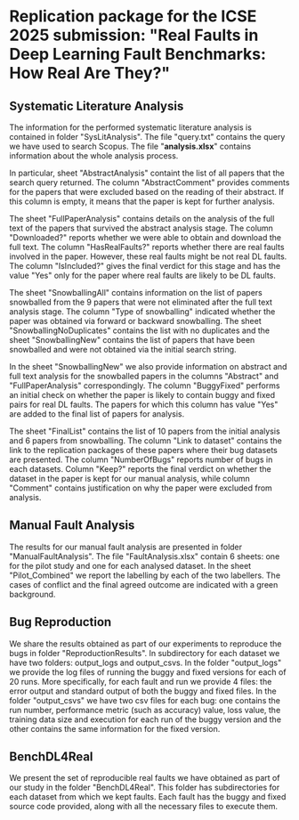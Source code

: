 # **Replication package for the ICSE 2025 submission: "Real Faults in Deep Learning Fault Benchmarks: How Real Are They?"**

## Systematic Literature Analysis

The information for the performed systematic literature analysis is contained in folder "SysLitAnalysis". The file "query.txt" contains the query we have used to search Scopus. The file "**analysis.xlsx**" contains information about the whole analysis process. 

In particular, sheet "AbstractAnalysis" containt the list of all papers that the search query returned. The column "AbstractComment" provides comments for the papers that were excluded based on the reading of their abstract. If this column is empty, it means that the paper is kept for further analysis.

The sheet "FullPaperAnalysis" contains details on the analysis of the full text of the papers that survived the abstract analysis stage. The column "Downloaded?" reports whether we were able to obtain and download the full text. The column "HasRealFaults?" reports whether there are real faults involved in the paper. However, these real faults might be not real DL faults. The column "IsIncluded?" gives the final verdict for this stage and has the value "Yes" only for the paper where real faults are likely to be DL faults. 

The sheet "SnowballingAll" contains information on the list of papers snowballed from the 9 papers that were not eliminated after the full text analysis stage. The column "Type of snowballing" indicated whether the paper was obtained via forward or backward snowballing. The sheet "SnowballingNoDuplicates" contains the list with no duplicates and the sheet "SnowballingNew" contains the list of papers that have been snowballed and were not obtained via the initial search string. 

In the sheet "SnowballingNew" we also provide information on abstract and full text analysis for the snowballed papers in the columns "Abstract" and "FullPaperAnalysis" correspondingly. The column "BuggyFixed" performs an initial check on whether the paper is likely to contain buggy and fixed pairs for real DL faults. The papers for which this column has value "Yes" are added to the final list of papers for analysis. 

The sheet "FinalList" contains the list of 10 papers from the initial analysis and 6 papers from snowballing. The column "Link to dataset" contains the link to the replication packages of these papers where their bug datasets are presented. The column "NumberOfBugs" reports number of bugs in each datasets. Column "Keep?" reports the final verdict on whether the dataset in the paper is kept for our manual analysis, while column "Comment" contains justification on why the paper were excluded from analysis.

## Manual Fault Analysis

The results for our manual fault analysis are presented in folder "ManualFaultAnalysis". The file "FaultAnalysis.xlsx" contain 6 sheets: one for the pilot study and one for each analysed dataset. In the sheet "Pilot_Combined" we report the labelling by each of the two labellers. The cases of conflict and the final agreed outcome are indicated with a green background. 

## Bug Reproduction

We share the results obtained as part of our experiments to reproduce the bugs in folder "ReproductionResults". In subdirectory for each dataset we have two folders: output\_logs and output\_csvs. In the folder "output\_logs" we provide the log files of running the buggy and fixed versions for each of 20 runs. More specifically, for each fault and run we provide 4 files: the error output and standard output of both the buggy and fixed files. In the folder "output\_csvs" we have two csv files for each bug: one contains the run number, performance metric (such as accuracy) value, loss value, the training data size and execution for each run of the buggy version and the other contains the same information for the fixed version. 

## BenchDL4Real

We present the set of reproducible real faults we have obtained as part of our study in the folder "BenchDL4Real". This folder has subdirectories for each dataset from which we kept faults. Each fault has the buggy and fixed source code provided, along with all the necessary files to execute them.





